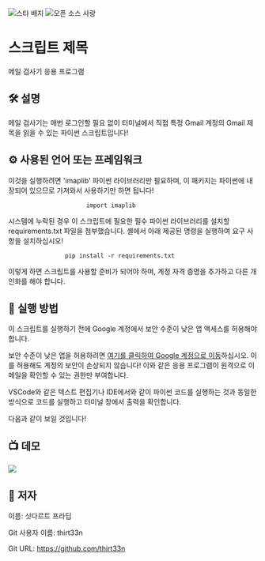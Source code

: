 <!--이 부분을 삭제하지 마십시오-->
![스타 배지](https://img.shields.io/static/v1?label=%F0%9F%8C%9F&message=If%20Useful&style=style=flat&color=BC4E99)
![오픈 소스 사랑](https://badges.frapsoft.com/os/v1/open-source.svg?v=103)

# 스크립트 제목

메일 검사기 응용 프로그램

<!--이미지는 프로젝트의 삽화이며, 여기서 팁은 유머 감각을 최대한 활용하는 것입니다 :D

다음과 같이 마크다운 사진 삽입을 복사하여 붙여넣을 수 있습니다.
<p align="center">
<img src="your-source-is-here" width=40% height=40%>
-->

## 🛠️ 설명
<!--아래 줄을 삭제하고 원하는 내용을 추가하십시오-->
메일 검사기는 매번 로그인할 필요 없이 터미널에서 직접 특정 Gmail 계정의 Gmail 제목을 읽을 수 있는 파이썬 스크립트입니다!

## ⚙️ 사용된 언어 또는 프레임워크
<!--아래 줄을 삭제하고 원하는 내용을 추가하십시오-->

이것을 실행하려면 'imaplib' 파이썬 라이브러리만 필요하며, 이 패키지는 파이썬에 내장되어 있으므로 가져와서 사용하기만 하면 됩니다!

                          import imaplib

시스템에 누락된 경우 이 스크립트에 필요한 필수 파이썬 라이브러리를 설치할 requirements.txt 파일을 첨부했습니다. 셸에서 아래 제공된 명령을 실행하여 요구 사항을 설치하십시오!

                    pip install -r requirements.txt


이렇게 하면 스크립트를 사용할 준비가 되어야 하며, 계정 자격 증명을 추가하고 다른 개인화를 해야 합니다.

## 🌟 실행 방법
<!--아래 줄을 삭제하고 원하는 내용을 추가하십시오-->
이 스크립트를 실행하기 전에 Google 계정에서 보안 수준이 낮은 앱 액세스를 허용해야 합니다.

보안 수준이 낮은 앱을 허용하려면 [여기를 클릭하여 Google 계정으로 이동]( https://myaccount.google.com/lesssecureapps )하십시오. 이를 허용해도 계정의 보안이 손상되지 않습니다! 이와 같은 응용 프로그램이 원격으로 이메일을 확인할 수 있는 권한만 부여합니다.

VSCode와 같은 텍스트 편집기나 IDE에서와 같이 파이썬 코드를 실행하는 것과 동일한 방식으로 코드를 실행하고 터미널 창에서 출력을 확인합니다.

다음과 같이 보일 것입니다!

## 📺 데모

<img src="https://cdn.dribbble.com/users/10478669/screenshots/17309470/media/7bf794ce3bbba78c4fa8c5cbd0234cc7.png?compress=1&resize=800x600&vertical=top">

## 🤖 저자
<!--아래 줄을 삭제하고 원하는 내용을 추가하십시오-->
이름: 싯다르트 프라딥

Git 사용자 이름: thirt33n

Git URL: https://github.com/thirt33n
